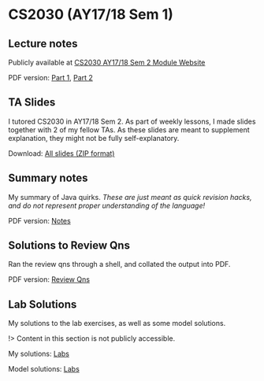 # CS2030 (AY17/18 Sem 1)

## Lecture notes
Publicly available at [CS2030 AY17/18 Sem 2 Module Website](https://nus-cs2030.github.io/1718-s2/)

PDF version: [Part 1](https://github.com/sijie123/nus_public/blob/master/cs2030/lecture_notes_part_1.pdf), [Part 2](https://github.com/sijie123/nus_public/blob/master/cs2030/lecture_notes_part_2.pdf)

## TA Slides
I tutored CS2030 in AY17/18 Sem 2. As part of weekly lessons, I made slides together with 2 of my fellow TAs. As these slides are meant to supplement explanation, they might not be fully self-explanatory.

Download: [All slides (ZIP format)](https://github.com/sijie123/nus_public/blob/master/cs2030/ta_slides.zip)

## Summary notes 

My summary of Java quirks. _These are just meant as quick revision hacks, and do not represent proper understanding of the language!_

PDF version: [Notes](https://github.com/sijie123/nus_public/blob/master/cs2030/sijie_notes.pdf)

## Solutions to Review Qns
Ran the review qns through a shell, and collated the output into PDF.

PDF version: [Review Qns](https://github.com/sijie123/nus_public/blob/master/cs2030/review_qns.pdf)

## Lab Solutions

My solutions to the lab exercises, as well as some model solutions.

!> Content in this section is not publicly accessible.

My solutions: [Labs](https://github.com/sijie123/nus/tree/master/cs2030/lab)

Model solutions: [Labs](https://github.com/sijie123/nus/tree/master/cs2030/cs2030-sample-lab-solutions)

